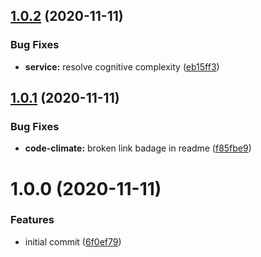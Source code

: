 ## [1.0.2](https://github.com/a97001/nestjs-rdkafka/compare/v1.0.1...v1.0.2) (2020-11-11)


### Bug Fixes

* **service:** resolve cognitive complexity ([eb15ff3](https://github.com/a97001/nestjs-rdkafka/commit/eb15ff334d896a2acade32de0ae5c65ed38ceac7))

## [1.0.1](https://github.com/a97001/nestjs-rdkafka/compare/v1.0.0...v1.0.1) (2020-11-11)


### Bug Fixes

* **code-climate:** broken link badage in readme ([f85fbe9](https://github.com/a97001/nestjs-rdkafka/commit/f85fbe92cbff24e0a64139ef87f05eb763bb6793))

# 1.0.0 (2020-11-11)


### Features

* initial commit ([6f0ef79](https://github.com/a97001/nestjs-rdkafka/commit/6f0ef79939d30dd1105e7bbeedf46922eeffc665))

